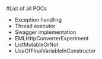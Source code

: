 #List of all POCs
 - Exception handling
 - Thread executor
 - Swagger implementation
 - EMLHttpConverterExperiment
 - ListMutableOrNot
 - UseOfFInalVariableInConstructor